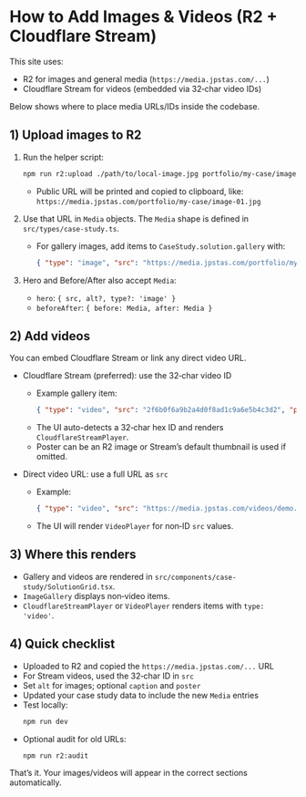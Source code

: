 # How to Add Images & Videos (R2 + Cloudflare Stream)

This site uses:
- R2 for images and general media (`https://media.jpstas.com/...`)
- Cloudflare Stream for videos (embedded via 32‑char video IDs)

Below shows where to place media URLs/IDs inside the codebase.

## 1) Upload images to R2

1. Run the helper script:
   ```bash
   npm run r2:upload ./path/to/local-image.jpg portfolio/my-case/image-01.jpg
   ```
   - Public URL will be printed and copied to clipboard, like:
     `https://media.jpstas.com/portfolio/my-case/image-01.jpg`

2. Use that URL in `Media` objects. The `Media` shape is defined in `src/types/case-study.ts`.
   - For gallery images, add items to `CaseStudy.solution.gallery` with:
     ```json
     { "type": "image", "src": "https://media.jpstas.com/portfolio/my-case/image-01.jpg", "alt": "Short description", "caption": "Optional caption" }
     ```

3. Hero and Before/After also accept `Media`:
   - `hero`: `{ src, alt?, type?: 'image' }`
   - `beforeAfter`: `{ before: Media, after: Media }`

## 2) Add videos

You can embed Cloudflare Stream or link any direct video URL.

- Cloudflare Stream (preferred): use the 32‑char video ID
  - Example gallery item:
    ```json
    { "type": "video", "src": "2f6b0f6a9b2a4d0f8ad1c9a6e5b4c3d2", "poster": "https://media.jpstas.com/portfolio/my-case/video-cover.jpg", "caption": "Optional caption" }
    ```
  - The UI auto-detects a 32‑char hex ID and renders `CloudflareStreamPlayer`.
  - Poster can be an R2 image or Stream’s default thumbnail is used if omitted.

- Direct video URL: use a full URL as `src`
  - Example:
    ```json
    { "type": "video", "src": "https://media.jpstas.com/videos/demo.mp4", "poster": "https://media.jpstas.com/portfolio/my-case/demo-cover.jpg" }
    ```
  - The UI will render `VideoPlayer` for non‑ID `src` values.

## 3) Where this renders

- Gallery and videos are rendered in `src/components/case-study/SolutionGrid.tsx`.
- `ImageGallery` displays non‑video items.
- `CloudflareStreamPlayer` or `VideoPlayer` renders items with `type: 'video'`.

## 4) Quick checklist

- Uploaded to R2 and copied the `https://media.jpstas.com/...` URL
- For Stream videos, used the 32‑char ID in `src`
- Set `alt` for images; optional `caption` and `poster`
- Updated your case study data to include the new `Media` entries
- Test locally:
  ```bash
  npm run dev
  ```
- Optional audit for old URLs:
  ```bash
  npm run r2:audit
  ```

That’s it. Your images/videos will appear in the correct sections automatically.
